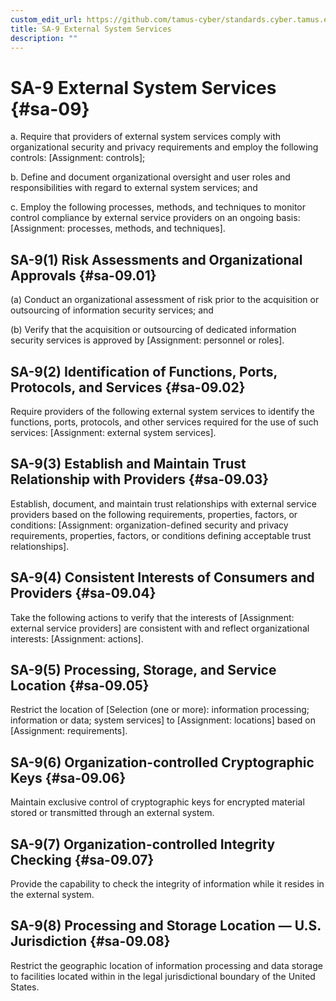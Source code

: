 ```yaml
---
custom_edit_url: https://github.com/tamus-cyber/standards.cyber.tamus.edu/tree/main/content/tamus.edu/TAMUS_profile.xml
title: SA-9 External System Services
description: ""
---
```


# SA-9 External System Services {#sa-09}

a. Require that providers of external system services comply with organizational security and privacy requirements and employ the following controls: [Assignment: controls];

b. Define and document organizational oversight and user roles and responsibilities with regard to external system services; and

c. Employ the following processes, methods, and techniques to monitor control compliance by external service providers on an ongoing basis: [Assignment: processes, methods, and techniques].

## SA-9(1) Risk Assessments and Organizational Approvals {#sa-09.01}

(a) Conduct an organizational assessment of risk prior to the acquisition or outsourcing of information security services; and

(b) Verify that the acquisition or outsourcing of dedicated information security services is approved by [Assignment: personnel or roles].

## SA-9(2) Identification of Functions, Ports, Protocols, and Services {#sa-09.02}

Require providers of the following external system services to identify the functions, ports, protocols, and other services required for the use of such services: [Assignment: external system services].

## SA-9(3) Establish and Maintain Trust Relationship with Providers {#sa-09.03}

Establish, document, and maintain trust relationships with external service providers based on the following requirements, properties, factors, or conditions: [Assignment: organization-defined security and privacy requirements, properties, factors, or conditions defining acceptable trust relationships].

## SA-9(4) Consistent Interests of Consumers and Providers {#sa-09.04}

Take the following actions to verify that the interests of [Assignment: external service providers] are consistent with and reflect organizational interests: [Assignment: actions].

## SA-9(5) Processing, Storage, and Service Location {#sa-09.05}

Restrict the location of [Selection (one or more): information processing; information or data; system services] to [Assignment: locations] based on [Assignment: requirements].

## SA-9(6) Organization-controlled Cryptographic Keys {#sa-09.06}

Maintain exclusive control of cryptographic keys for encrypted material stored or transmitted through an external system.

## SA-9(7) Organization-controlled Integrity Checking {#sa-09.07}

Provide the capability to check the integrity of information while it resides in the external system.

## SA-9(8) Processing and Storage Location — U.S. Jurisdiction {#sa-09.08}

Restrict the geographic location of information processing and data storage to facilities located within in the legal jurisdictional boundary of the United States.

